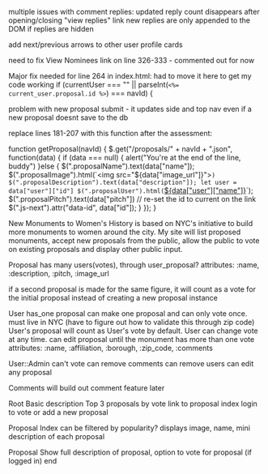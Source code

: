 multiple issues with comment replies:
  updated reply count disappears after opening/closing "view replies" link
  new replies are only appended to the DOM if replies are hidden

add next/previous arrows to other user profile cards

need to fix View Nominees link on line 326-333 - commented out for now

Major fix needed for line 264 in index.html:
had to move it here to get my code working
 if (currentUser === "" || parseInt(`<%= current_user.proposal.id %>`) === navId) {

problem with new proposal submit - it updates side and top nav even if a new proposal doesnt save to the db

replace lines 181-207 with this function after the assessment:

function getProposal(navId) {
  $.get("/proposals/" + navId + ".json", function(data) {
    if (data === null) {
      alert("You're at the end of the line, buddy")
    }else {
      $(".proposalName").text(data["name"]);
      $(".proposalImage").html(`<img src="${data["image_url"]}">`)
      $(".proposalDescription").text(data["description"]);
      let user = data["user"]["id"]
      $(".proposalUser").html(`<a href="/users/${data['user']['id']}">${data["user"]["name"]}</a>`);
      $(".proposalPitch").text(data["pitch"])
      // re-set the id to current on the link
      $(".js-next").attr("data-id", data["id"]);
    }
  });
}






New Monuments to Women's History is based on NYC's initiative to build more monuments to women around the city.  My site will list proposed monuments, accept new proposals from the public, allow the public to vote on existing proposals and display other public input.

Proposal
  has many users(votes), through user_proposal?
  attributes: :name, :description, :pitch, :image_url

  if a second proposal is made for the same figure, it will count as a vote for the initial proposal instead of creating a new proposal instance

User
  has_one proposal
  can make one proposal and can only vote once.
  must live in NYC (have to figure out how to validate this through zip code)  
  User's proposal will count as User's vote by default.
  User can change vote at any time.
  can edit proposal until the monument has more than one vote
  attributes: :name, :affiliation, :borough, :zip_code, :comments

User::Admin
  can't vote
  can remove comments
  can remove users
  can edit any proposal

Comments
will build out comment feature later

Root
  Basic description
  Top 3 proposals by vote
  link to proposal index
  login to vote or add a new proposal

Proposal Index
  can be filtered by popularity?
  displays image, name, mini description of each proposal

Proposal Show
  full description of proposal, option to vote for proposal (if logged in)
end
